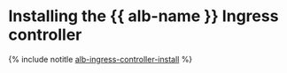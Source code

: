 # Installing the {{ alb-name }} Ingress controller

{% include notitle [alb-ingress-controller-install](../../../_includes/managed-kubernetes/alb-ingress-controller-install.md) %}